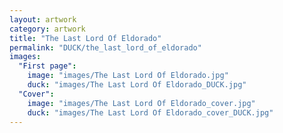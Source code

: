 ```yaml
---
layout: artwork
category: artwork
title: "The Last Lord Of Eldorado"
permalink: "DUCK/the_last_lord_of_eldorado"
images:
  "First page":
    image: "images/The Last Lord Of Eldorado.jpg"
    duck: "images/The Last Lord Of Eldorado_DUCK.jpg"
  "Cover":
    image: "images/The Last Lord Of Eldorado_cover.jpg"
    duck: "images/The Last Lord Of Eldorado_cover_DUCK.jpg"
---
```

